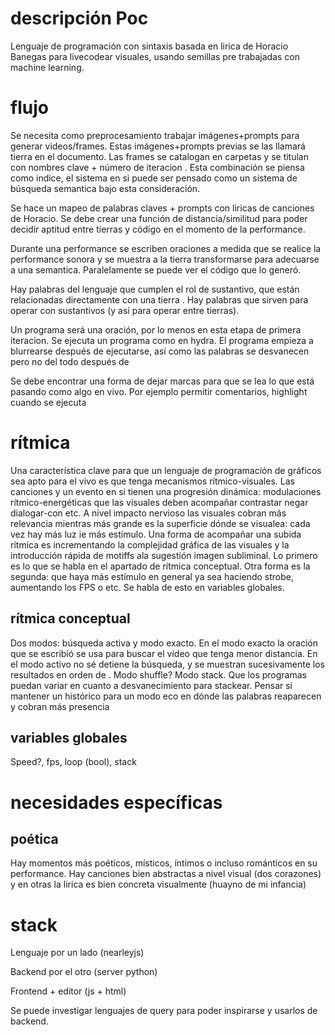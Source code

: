 # descripción Poc 
Lenguaje de programación con sintaxis basada en lirica de Horacio Banegas para livecodear visuales, usando semillas pre trabajadas con machine learning.

# flujo
Se necesita como preprocesamiento trabajar imágenes+prompts para generar videos/frames. Estas imágenes+prompts previas se las llamará tierra en el documento. Las frames se catalogan en carpetas y se titulan con nombres clave + número de iteracion . Esta combinación se piensa como indice, el sistema en si puede ser pensado como un sistema de búsqueda semantica bajo esta consideración.

Se hace un mapeo de palabras claves + prompts con liricas de canciones de Horacio. Se debe crear una función de distancia/similitud para poder decidir aptitud entre tierras y código en el momento de la performance.

Durante una performance se escriben oraciones a medida que se realice la performance sonora y se muestra a la tierra transformarse para adecuarse a una semantica. Paralelamente se puede ver el código que lo generó.

Hay palabras del lenguaje que cumplen el rol de sustantivo, que están relacionadas directamente con una tierra . Hay palabras que sirven para operar con sustantivos (y así para operar entre tierras). 

Un programa será una oración, por lo menos en esta etapa de primera iteracion.
Se ejecuta un programa como en hydra. El programa empieza a blurrearse después de ejecutarse, así como las palabras se desvanecen pero no del todo después de 

Se debe encontrar una forma de dejar marcas para que se lea lo que está pasando como algo en vivo. Por ejemplo permitir comentarios, highlight cuando se ejecuta 


# rítmica
Una característica clave para que un lenguaje de programación de gráficos sea apto para el vivo es que tenga mecanismos rítmico-visuales. Las canciones y un evento en si tienen una progresión dinámica: modulaciones rítmico-energéticas que las visuales deben acompañar contrastar negar dialogar-con etc. A nivel impacto nervioso las visuales cobran más relevancia mientras más grande es la superficie dónde se visualea: cada vez hay más luz ie más estímulo.
Una forma de acompañar una subida rítmica es incrementando la complejidad gráfica de las visuales y la introducción rápida de motiffs ala sugestión imagen subliminal. Lo primero es lo que se habla en el apartado de rítmica conceptual.
Otra forma es la segunda: que haya más estímulo en general ya sea haciendo strobe, aumentando los FPS o etc. Se habla de esto en variables globales.

## rítmica conceptual
Dos modos: búsqueda activa y modo exacto. En el modo exacto la oración que se escribió se usa para buscar el vídeo que tenga menor distancia. En el modo activo no sé detiene la búsqueda, y se muestran sucesivamente los resultados en orden de . Modo shuffle?
Modo stack. Que los programas puedan variar en cuanto a desvanecimiento para stackear. Pensar si mantener un histórico para un modo eco en dónde las palabras reaparecen y cobran más presencia

## variables globales
Speed?, fps, loop (bool), stack

# necesidades específicas
## poética
Hay momentos más poéticos, místicos, íntimos o incluso románticos en su performance. Hay canciones bien abstractas a nivel visual (dos corazones) y en otras la lirica es bien concreta visualmente (huayno de mi infancia)

# stack

Lenguaje por un lado (nearleyjs)

Backend por el otro (server python)

Frontend + editor (js + html) 

Se puede investigar lenguajes de query para poder inspirarse y usarlos de backend.
